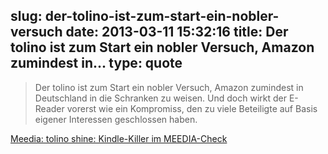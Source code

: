 slug: der-tolino-ist-zum-start-ein-nobler-versuch
date: 2013-03-11 15:32:16
title: Der tolino ist zum Start ein nobler Versuch, Amazon zumindest in...
type: quote
---

> Der tolino ist zum Start ein nobler Versuch, Amazon zumindest in Deutschland in die Schranken zu weisen. Und doch wirkt der E-Reader vorerst wie ein Kompromiss, den zu viele Beteiligte auf Basis eigener Interessen geschlossen haben.

[Meedia: tolino shine: Kindle-Killer im MEEDIA-Check](http://meedia.de/internet/tolino-shine-kindle-killer-im-meedia-check/2013/03/11.html)

